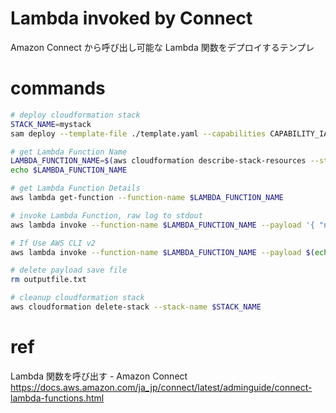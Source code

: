 
# Lambda invoked by Connect

Amazon Connect から呼び出し可能な Lambda 関数をデプロイするテンプレ

# commands

```bash
# deploy cloudformation stack
STACK_NAME=mystack
sam deploy --template-file ./template.yaml --capabilities CAPABILITY_IAM --stack-name $STACK_NAME

# get Lambda Function Name
LAMBDA_FUNCTION_NAME=$(aws cloudformation describe-stack-resources --stack-name $STACK_NAME | jq -r '.StackResources[] | select(.ResourceType == "AWS::Lambda::Function") | .PhysicalResourceId')
echo $LAMBDA_FUNCTION_NAME

# get Lambda Function Details
aws lambda get-function --function-name $LAMBDA_FUNCTION_NAME

# invoke Lambda Function, raw log to stdout
aws lambda invoke --function-name $LAMBDA_FUNCTION_NAME --payload '{ "name": "Bob" }' --log-type Tail outputfile.txt | jq -r '.LogResult' | base64 -D

# If Use AWS CLI v2
aws lambda invoke --function-name $LAMBDA_FUNCTION_NAME --payload $(echo '{ "name": "Bob" }' | base64) --log-type Tail outputfile.txt | jq -r '.LogResult' | base64 -D

# delete payload save file
rm outputfile.txt

# cleanup cloudformation stack
aws cloudformation delete-stack --stack-name $STACK_NAME
```

# ref

Lambda 関数を呼び出す - Amazon Connect  
https://docs.aws.amazon.com/ja_jp/connect/latest/adminguide/connect-lambda-functions.html
